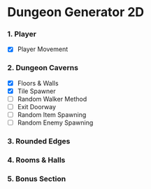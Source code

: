 # Dungeon Generator 2D
  
  
### 1. Player
 - [x] Player Movement

### 2. Dungeon Caverns
 - [x] Floors & Walls
 - [x] Tile Spawner
 - [ ] Random Walker Method
 - [ ] Exit Doorway
 - [ ] Random Item Spawning
 - [ ] Random Enemy Spawning

### 3. Rounded Edges
  
### 4. Rooms & Halls
  
### 5. Bonus Section
  